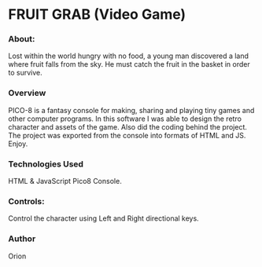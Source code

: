 # FRUIT GRAB (Video Game)

### About:
Lost within the world hungry with no food, a young man discovered a land where fruit falls from the sky. He must catch the fruit in the basket in order to survive. 

### Overview
PICO-8 is a fantasy console for making, sharing and playing tiny games and other computer programs. In this software I was able to design the retro character and assets of the game. Also did the coding behind the project. The project was exported from the console into formats of HTML and JS. Enjoy.

### Technologies Used
HTML & JavaScript
Pico8 Console.

### Controls:
Control the character using Left and Right directional keys.

### Author
Orion 
